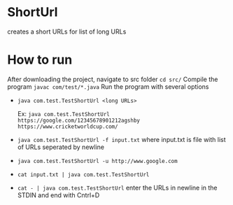 # ShortUrl
creates a short URLs for list of long URLs

# How to run 

After downloading the project, navigate to src folder
`cd src/`
Compile the program 
`javac com/test/*.java`
Run the program with several options 

- `java com.test.TestShortUrl <long URLs>`
   
   Ex: `java com.test.TestShortUrl https://google.com/12345678901212agshby https://www.cricketworldcup.com/`

- `java com.test.TestShortUrl -f input.txt` where input.txt is file with list of URLs seperated by newline

- `java com.test.TestShortUrl -u http://www.google.com` 

- `cat input.txt | java com.test.TestShortUrl`

- `cat - | java com.test.TestShortUrl` enter the URLs in newline in the STDIN and end with Cntrl+D



